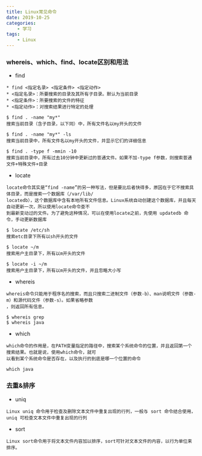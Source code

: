 ```yaml
---
title: Linux常见命令
date: 2019-10-25
categories:
    - 学习
tags:
    - Linux
---
```


### whereis、which、find、locate区别和用法

* find
  
``` shell
* find <指定名录> <指定条件> <指定动作>
* <指定名录>：所要搜索的目录及其所有子目录。默认为当前目录
* <指定条件>：所要搜索的文件的特征
* <指定动作>：对搜索结果进行特定的处理

$ find . -name "my*"
搜索当前目录（含子目录，以下同）中，所有文件名以my开头的文件

$ find . -name "my*" -ls
搜索当前目录中，所有文件名以my开头的文件，并显示它们的详细信息

$ find . -type f -mmin -10
搜索当前目录中，所有过去10分钟中更新过的普通文件。如果不加-type f参数，则搜索普通文件+特殊文件+目录
```

* locate
  
``` shell
locate命令其实是“find -name”的另一种写法，但是要比后者快得多，原因在于它不搜索具体目录，而是搜索一个数据库（/var/lib/
locatedb），这个数据库中含有本地所有文件信息。Linux系统自动创建这个数据库，并且每天自动更新一次，所以使用locate命令查不
到最新变动过的文件。为了避免这种情况，可以在使用locate之前，先使用 updatedb 命令，手动更新数据库

$ locate /etc/sh
搜索etc目录下所有以sh开头的文件

$ locate ~/m
搜索用户主目录下，所有以m开头的文件

$ locate -i ~/m
搜索用户主目录下，所有以m开头的文件，并且忽略大小写
```

* whereis
  
``` shell
whereis命令只能用于程序名的搜索，而且只搜索二进制文件（参数-b）、man说明文件（参数-m）和源代码文件（参数-s）。如果省略参数
，则返回所有信息。

$ whereis grep
$ whereis java
```

* which
  
``` shell
which命令的作用是，在PATH变量指定的路径中，搜索某个系统命令的位置，并且返回第一个搜索结果。也就是说，使用which命令，就可
以看到某个系统命令是否存在，以及执行的到底是哪一个位置的命令

which java
```

### 去重&排序

* uniq
  
``` shell
Linux uniq 命令用于检查及删除文本文件中重复出现的行列，一般与 sort 命令结合使用，uniq 可检查文本文件中重复出现的行列
```

* sort
  
``` shell
Linux sort命令用于将文本文件内容加以排序，sort可针对文本文件的内容，以行为单位来排序。
```
